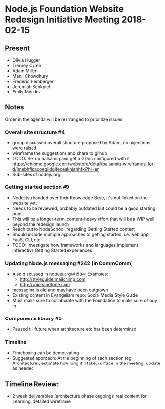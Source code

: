 # Node.js Foundation Website Redesign Initiative Meeting 2018-02-15

## Present
* Olivia Hugger
* Tierney Cyren
* Adam Miller
* Manil Chowdhury
* Frederic Hemberger
* Jeremiah Senkpiel
* Emily Mendez

## Notes
Order in the agenda will be rearranged to prioritize issues

### Overall site structure #4

* group discussed overall structure proposed by Adam, no objections were raised
* wireframe the suggestions and share to github
* TODO: Set up balsamiq and get a GDoc configured with it
<https://chrome.google.com/webstore/detail/balsamiq-wireframes-for-d/jmebhflpaooegildgjfecegknjahhfki?hl=en>
* Sub-sites of nodejs.org

### Getting started section #9

* Nodejitsu handed over their Knowledge Base, it's not linked on the website yet.
* Needs to be reviewed, probably outdated but could be a good starting point.
* This will be a longer-term, content-heavy effort that will be a WIP well beyond the redesign launch
* Reach out to NodeSchool, regarding Getting Started content
* Should include multiple approaches to getting started, i.e. web app, FaaS, CLI, etc.
* TODO: Investigate how frameworks and languages implement interactive Getting Started experiences

### Updating Node.js messaging #242 (in CommComm)

* Also discussed in nodejs.org/#1534:
  Examples:
  * <http://styleguide.mailchimp.com>
  * <http://voiceandtone.com>
* messaging is old and may have been outgrown
* Existing content in Evangelism repo: Social Media Style Guide
* Must make sure to collaborate with the Foundation to make sure of buy in

### Components library #5

* Paused till future when architecture etc has been determined

### Timeline

* Timeboxing can be demotivating
* Suggested approach: At the beginning of each section (eg. Architecture), estimate how long it'll take, surface in the meeting, update as needed

## Timeline Review:

* 2 week deliverables (architecture phase ongoing): real content for Learning, detailed wireframe